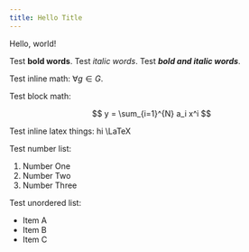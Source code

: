```yaml
---
title: Hello Title
---
```


Hello, world!

Test **bold words**. Test *italic words*. Test ***bold and italic words***. 

Test inline math: $\forall g \in G$.

Test block math:

$$
y = \sum_{i=1}^{N} a_i x^i
$$

Test inline latex things: hi \LaTeX

Test number list:

1. Number One
2. Number Two
3. Number Three

Test unordered list:

* Item A
* Item B
* Item C